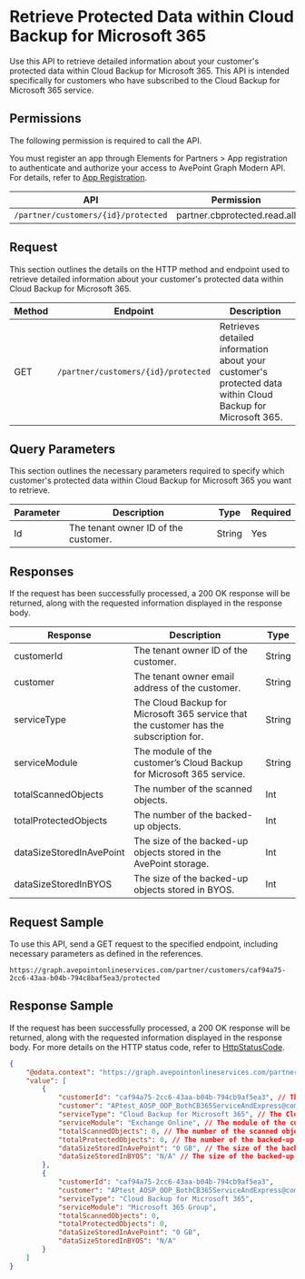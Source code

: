 # Retrieve Protected Data within Cloud Backup for Microsoft 365

Use this API to retrieve detailed information about your customer's protected data within Cloud Backup for Microsoft 365. This API is intended specifically for customers who have subscribed to the Cloud Backup for Microsoft 365 service.

## Permissions  

The following permission is required to call the API.
<!Should APIs be plural here? I think it should be  The following permission is required to call the API. If so, this should be a global change in all of the docs where this sentence appears. Thanks!>

You must register an app through Elements for Partners > App registration to authenticate and authorize your access to AvePoint Graph Modern API. For details, refer to [App Registration](https://cdn.avepoint.com/assets/apelements-webhelp/avepoint-elements-for-partners/index.htm#!Documents/appregistration.htm).  

| API | Permission   |
|-----------|-------|
| `/partner/customers/{id}/protected` |partner.cbprotected.read.all |  

## Request

This section outlines the details on the HTTP method and endpoint used to retrieve detailed information about your customer's protected data within Cloud Backup for Microsoft 365.

| Method | Endpoint  | Description |
|-----------|-------|-----------|
| GET | `/partner/customers/{id}/protected` | Retrieves detailed information about your customer's protected data within Cloud Backup for Microsoft 365. |

## Query Parameters  

This section outlines the necessary parameters required to specify which customer's protected data within Cloud Backup for Microsoft 365 you want to retrieve.  

| Parameter | Description | Type | Required |
| --- | --- | --- | --- |
| Id | The tenant owner ID of the customer. | String | Yes |

## Responses

If the request has been successfully processed, a 200 OK response will be returned, along with the requested information displayed in the response body.

| Response | Description | Type |
| --- | --- | --- |
| customerId | The tenant owner ID of the customer. | String |
| customer | The tenant owner email address of the customer. | String |
| serviceType | The Cloud Backup for Microsoft 365 service that the customer has the subscription for. | String |
| serviceModule | The module of the customer’s Cloud Backup for Microsoft 365 service. | String |
| totalScannedObjects | The number of the scanned objects. | Int |
| totalProtectedObjects | The number of the backed-up objects. | Int |
| dataSizeStoredInAvePoint | The size of the backed-up objects stored in the AvePoint storage. | Int |
| dataSizeStoredInBYOS | The size of the backed-up objects stored in BYOS. | Int |

## Request Sample  

To use this API, send a GET request to the specified endpoint, including necessary parameters as defined in the references.

```
https://graph.avepointonlineservices.com/partner/customers/caf94a75-2cc6-43aa-b04b-794c8baf5ea3/protected
```

## Response Sample

If the request has been successfully processed, a 200 OK response will be returned, along with the requested information displayed in the response body. For more details on the HTTP status code, refer to [HttpStatusCode](https://learn.avepoint.com/docs/Use-AvePoint-Graph-Modern-API.html#http-status-code).

```json
{
    "@odata.context": "https://graph.avepointonlineservices.com/partner/$metadata#Collection(Portal.Api.Model.CustomerOverallProtected)",
    "value": [
        {
            "customerId": "caf94a75-2cc6-43aa-b04b-794cb9af5ea3", // The tenant owner ID of the customer
            "customer": "APtest_AOSP_OOP_BothCB365ServiceAndExpress@commercial.com", // The tenant owner email address of the customer
            "serviceType": "Cloud Backup for Microsoft 365", // The Cloud Backup for Microsoft 365 service that the customer has the subscription for
            "serviceModule": "Exchange Online", // The module of the customer’s Cloud Backup for Microsoft 365 service
            "totalScannedObjects": 0, // The number of the scanned objects
            "totalProtectedObjects": 0, // The number of the backed-up objects
            "dataSizeStoredInAvePoint": "0 GB", // The size of the backed-up objects stored in the AvePoint storage
            "dataSizeStoredInBYOS": "N/A" // The size of the backed-up objects stored in BYOS
        },
        {
            "customerId": "caf94a75-2cc6-43aa-b04b-794cb9af5ea3",
            "customer": "APtest_AOSP_OOP_BothCB365ServiceAndExpress@commercial.com",
            "serviceType": "Cloud Backup for Microsoft 365",
            "serviceModule": "Microsoft 365 Group",
            "totalScannedObjects": 0,
            "totalProtectedObjects": 0,
            "dataSizeStoredInAvePoint": "0 GB",
            "dataSizeStoredInBYOS": "N/A"
        }
    ]
}
```

